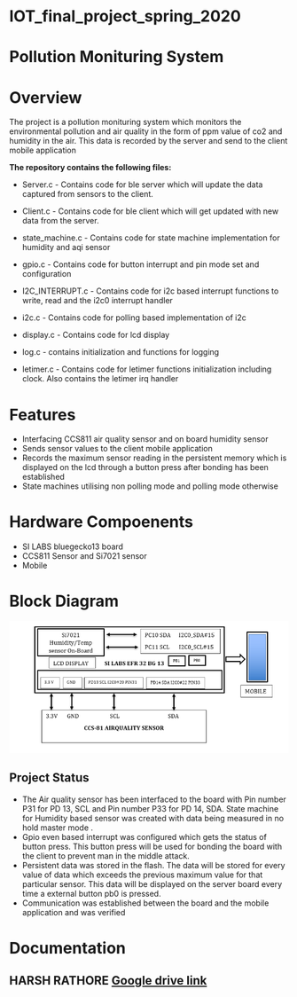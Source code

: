 
# [](https://github.com/HARSH1911RATHORE/IOT_final_project_spring_2020/tree/1262f5e660c0273681406807c0b4457386b7123b#iot_final_project_spring_2020)IOT_final_project_spring_2020

# [](https://github.com/HARSH1911RATHORE/IOT_final_project_spring_2020/tree/1262f5e660c0273681406807c0b4457386b7123b#pollution-monituring-system)Pollution Monituring System

# Overview
The project is a pollution monituring system which monitors the environmental pollution and air quality in the form of ppm value of co2 and humidity in the air. This data is recorded by the server and send to the client mobile application

**The repository contains the following files:**

-   Server.c - Contains code for ble server which will update the data captured from sensors to the client.

-   Client.c - Contains code for ble client which will get updated with new data from the server.

-   state_machine.c - Contains code for state machine implementation for humidity and aqi sensor

-   gpio.c - Contains code for button interrupt and pin mode set and configuration

-   I2C_INTERRUPT.c - Contains code for i2c based interrupt functions to write, read and the i2c0 interrupt handler

-   i2c.c - Contains code for polling based implementation of i2c

-   display.c - Contains code for lcd display

-   log.c - contains initialization and functions for logging

-   letimer.c - Contains code for letimer functions initialization including clock. Also contains the letimer irq handler

# Features 
* Interfacing CCS811 air quality sensor and on board humidity sensor
* Sends sensor values to the client mobile application
* Records the maximum sensor reading in the persistent memory which is displayed on the lcd through a button press after bonding has been established
* State machines utilising non polling mode and polling mode otherwise

# Hardware Compoenents
* SI LABS bluegecko13 board
* CCS811 Sensor and Si7021 sensor
* Mobile 

# Block Diagram
![](https://github.com/HARSH1911RATHORE/IOT_final_project_spring_2020/blob/master/BLOCK_DIAGRAM_IOT.png)

## [](https://github.com/HARSH1911RATHORE/IOT_final_project_spring_2020/tree/1262f5e660c0273681406807c0b4457386b7123b#project-status)Project Status

-   The Air quality sensor has been interfaced to the board with Pin number P31 for PD 13, SCL and Pin number P33 for PD 14, SDA. State machine for Humidity based sensor was created with data being measured in no hold master mode .
-   Gpio even based interrupt was configured which gets the status of button press. This button press will be used for bonding the board with the client to prevent man in the middle attack.
-   Persistent data was stored in the flash. The data will be stored for every value of data which exceeds the previous maximum value for that particular sensor. This data will be displayed on the server board every time a external button pb0 is pressed.
-   Communication was established between the board and the mobile application and was verified

# Documentation
## HARSH RATHORE [](https://github.com/HARSH1911RATHORE/IOT_final_project_spring_2020/tree/1262f5e660c0273681406807c0b4457386b7123b#google-drive-link)[Google drive link](https://drive.google.com/drive/u/1/folders/1FM8G4nL0fplihENYMFtwnbRBXwX1w5KG)
